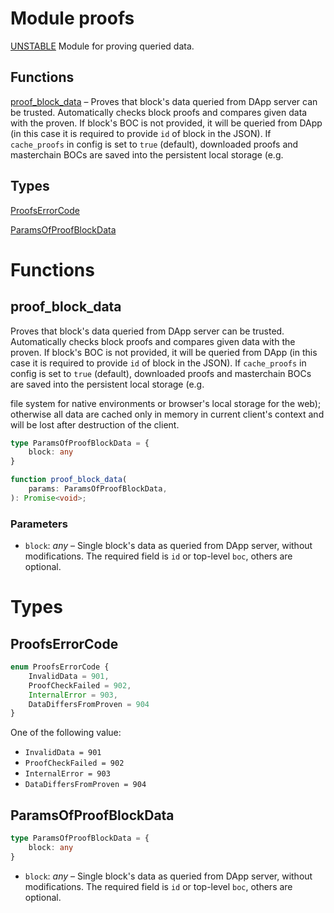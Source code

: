# Module proofs

[UNSTABLE](UNSTABLE.md) Module for proving queried data.


## Functions
[proof_block_data](#proof_block_data) – Proves that block's data queried from DApp server can be trusted. Automatically checks block proofs and compares given data with the proven. If block's BOC is not provided, it will be queried from DApp (in this case it is required to provide `id` of block in the JSON). If `cache_proofs` in config is set to `true` (default), downloaded proofs and masterchain BOCs are saved into the persistent local storage (e.g.

## Types
[ProofsErrorCode](#ProofsErrorCode)

[ParamsOfProofBlockData](#ParamsOfProofBlockData)


# Functions
## proof_block_data

Proves that block's data queried from DApp server can be trusted. Automatically checks block proofs and compares given data with the proven. If block's BOC is not provided, it will be queried from DApp (in this case it is required to provide `id` of block in the JSON). If `cache_proofs` in config is set to `true` (default), downloaded proofs and masterchain BOCs are saved into the persistent local storage (e.g.

file system for native environments or browser's local storage for the web); otherwise all data are cached only in memory in current
client's context and will be lost after destruction of the client.

```ts
type ParamsOfProofBlockData = {
    block: any
}

function proof_block_data(
    params: ParamsOfProofBlockData,
): Promise<void>;
```
### Parameters
- `block`: _any_ – Single block's data as queried from DApp server, without modifications. The required field is `id` or top-level `boc`, others are optional.


# Types
## ProofsErrorCode
```ts
enum ProofsErrorCode {
    InvalidData = 901,
    ProofCheckFailed = 902,
    InternalError = 903,
    DataDiffersFromProven = 904
}
```
One of the following value:

- `InvalidData = 901`
- `ProofCheckFailed = 902`
- `InternalError = 903`
- `DataDiffersFromProven = 904`


## ParamsOfProofBlockData
```ts
type ParamsOfProofBlockData = {
    block: any
}
```
- `block`: _any_ – Single block's data as queried from DApp server, without modifications. The required field is `id` or top-level `boc`, others are optional.


